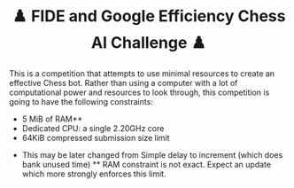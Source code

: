 <div align='center'>
  <h1>♟️ FIDE and Google Efficiency Chess AI Challenge ♟️</h1>
</div>

This is a competition that attempts to use minimal resources to create an effective Chess bot.
Rather than using a computer with a lot of computational power and resources to look through, this competition is going to have the following constraints:

- 5 MiB of RAM**
- Dedicated CPU: a single 2.20GHz core
- 64KiB compressed submission size limit
* This may be later changed from Simple delay to increment (which does bank unused time)
** RAM constraint is not exact. Expect an update which more strongly enforces this limit.
